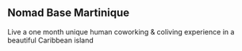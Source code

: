 Nomad Base Martinique
--

Live a one month unique human coworking & coliving experience in a beautiful Caribbean island
